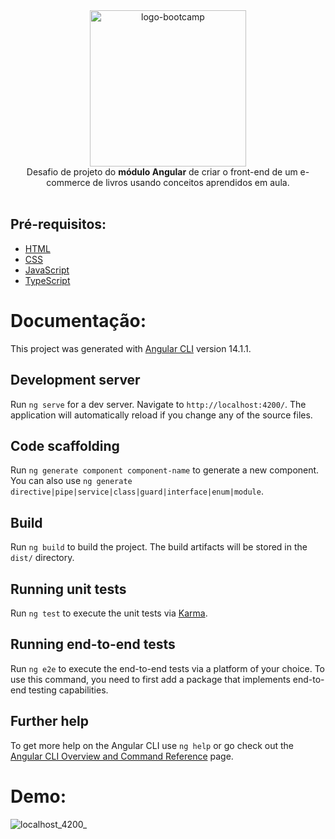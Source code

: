 <div align="center">
<img src="https://user-images.githubusercontent.com/47782228/183431671-c2ce5105-1760-4cc1-ba5a-a4aa25b4d3e7.png" width="250" alt="logo-bootcamp"></br>
Desafio de projeto do <b>módulo Angular</b> de criar o front-end de um e-commerce de livros usando conceitos aprendidos em aula.
</div>

<br> 

## Pré-requisitos:
* [HTML](https://developer.mozilla.org/pt-BR/docs/Web/HTML)
* [CSS](https://developer.mozilla.org/pt-BR/docs/Web/CSS)
* [JavaScript](https://developer.mozilla.org/pt-BR/docs/Web/JavaScript)
* [TypeScript](https://devdocs.io/typescript/)

# Documentação:

This project was generated with [Angular CLI](https://github.com/angular/angular-cli) version 14.1.1.

## Development server

Run `ng serve` for a dev server. Navigate to `http://localhost:4200/`. The application will automatically reload if you change any of the source files.

## Code scaffolding

Run `ng generate component component-name` to generate a new component. You can also use `ng generate directive|pipe|service|class|guard|interface|enum|module`.

## Build

Run `ng build` to build the project. The build artifacts will be stored in the `dist/` directory.

## Running unit tests

Run `ng test` to execute the unit tests via [Karma](https://karma-runner.github.io).

## Running end-to-end tests

Run `ng e2e` to execute the end-to-end tests via a platform of your choice. To use this command, you need to first add a package that implements end-to-end testing capabilities.

## Further help

To get more help on the Angular CLI use `ng help` or go check out the [Angular CLI Overview and Command Reference](https://angular.io/cli) page.

# Demo:
![localhost_4200_](https://user-images.githubusercontent.com/47782228/183451998-c38b1f56-ef0f-4793-a9a9-7de6fcab218c.png)




